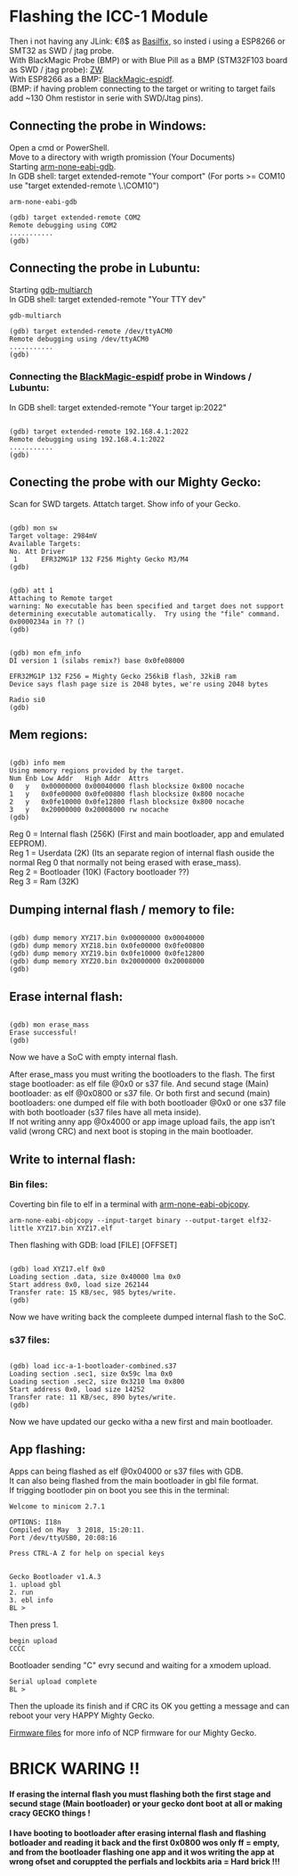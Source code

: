 # Flashing the ICC-1 Module  
  
Then i not having any JLink: €ß$ as [Basilfix](https://github.com/basilfx/TRADFRI-Hacking#pinout), so insted i using a ESP8266 or SMT32 as SWD / jtag probe.  
With BlackMagic Probe (BMP) or 
with  Blue Pill as a BMP (STM32F103 board as SWD / jtag probe): [ZW](https://github.com/zw/TRADFRI-Hacking/tree/master/hacks/L1527).  
With ESP8266 as a BMP: [BlackMagic-espidf](https://github.com/MattWestb/blackmagic-espidf).  
(BMP: if having problem connecting to the target or writing to target fails add ~130 Ohm restistor in serie with SWD/Jtag pins). 

## Connecting the probe in Windows:
Open a cmd or PowerShell.  
Move to a directory with wrigth promission (Your Documents)  
Starting [arm-none-eabi-gdb](https://developer.arm.com/tools-and-software/open-source-software/developer-tools/gnu-toolchain/gnu-rm/downloads).   
In GDB shell: target extended-remote "Your comport" (For ports >= COM10 use "target extended-remote \\.\COM10")  

```
arm-none-eabi-gdb
     
(gdb) target extended-remote COM2  
Remote debugging using COM2  
...........  
(gdb)  
```

## Connecting the probe in Lubuntu:

Starting [gdb-multiarch](https://packages.ubuntu.com/focal/gdb-multiarch)  
In GDB shell: target extended-remote "Your TTY dev"  
```
gdb-multiarch
    
(gdb) target extended-remote /dev/ttyACM0  
Remote debugging using /dev/ttyACM0  
...........  
(gdb)  
```

### Connecting the [BlackMagic-espidf](https://github.com/MattWestb/blackmagic-espidf) probe in Windows / Lubuntu:  
In GDB shell: target extended-remote "Your target ip:2022"
```
  
(gdb) target extended-remote 192.168.4.1:2022  
Remote debugging using 192.168.4.1:2022  
...........  
(gdb)  
```

## Conecting the probe with our Mighty Gecko:  
Scan for SWD targets. Attatch target. Show info of your Gecko. 
```
   
(gdb) mon sw
Target voltage: 2984mV
Available Targets:
No. Att Driver
 1      EFR32MG1P 132 F256 Mighty Gecko M3/M4
(gdb) 
  
  
(gdb) att 1
Attaching to Remote target
warning: No executable has been specified and target does not support
determining executable automatically.  Try using the "file" command.
0x0000234a in ?? ()
(gdb) 
  
  
(gdb) mon efm_info  
DI version 1 (silabs remix?) base 0x0fe08000  

EFR32MG1P 132 F256 = Mighty Gecko 256kiB flash, 32kiB ram  
Device says flash page size is 2048 bytes, we're using 2048 bytes  
  
Radio si0  
(gdb)  
```  

## Mem regions:
```
  
(gdb) info mem  
Using memory regions provided by the target.  
Num Enb Low Addr   High Addr  Attrs  
0   y   0x00000000 0x00040000 flash blocksize 0x800 nocache  
1   y   0x0fe00000 0x0fe00800 flash blocksize 0x800 nocache  
2   y   0x0fe10000 0x0fe12800 flash blocksize 0x800 nocache  
3   y   0x20000000 0x20008000 rw nocache  
(gdb)  
```

Reg 0 = Internal flash (256K) (First and main bootloader, app and emulated EEPROM).    
Reg 1 = Userdata (2K) (Its an separate region of internal flash ouside the normal Reg 0 that normally not being erased with erase_mass).  
Reg 2 = Bootloader (10K) (Factory bootloader ??)  
Reg 3 = Ram (32K)  


## Dumping internal flash / memory to file:
```
   
(gdb) dump memory XYZ17.bin 0x00000000 0x00040000   
(gdb) dump memory XYZ18.bin 0x0fe00000 0x0fe00800  
(gdb) dump memory XYZ19.bin 0x0fe10000 0x0fe12800  
(gdb) dump memory XYZ20.bin 0x20000000 0x20008000  
(gdb)  
 ```

## Erase internal flash:  
```
  
(gdb) mon erase_mass  
Erase successful!  
(gdb)  
```

Now we have a SoC with empty internal flash.  

After erase_mass you must writing the bootloaders to the flash. The first stage bootloader: as elf file @0x0 or s37 file. And secund stage (Main) bootloader: as elf @0x0800 or s37 file. Or both first and secund (main) bootloaders: one dumped elf file with both bootloader @0x0 or one s37 file with both bootloader (s37 files have all meta inside).  
If not writing anny app @0x4000 or app image upload fails, the app isn’t valid (wrong CRC) and next boot is stoping in the main bootloader.  
  
 
## Write to internal flash: 

### Bin files: 

Coverting bin file to elf in a terminal with [arm-none-eabi-objcopy](https://developer.arm.com/tools-and-software/open-source-software/developer-tools/gnu-toolchain/gnu-rm/downloads).
```
arm-none-eabi-objcopy --input-target binary --output-target elf32-little XYZ17.bin XYZ17.elf  
```
Then flashing with GDB: load [FILE] [OFFSET]  
```
  
(gdb) load XYZ17.elf 0x0    
Loading section .data, size 0x40000 lma 0x0
Start address 0x0, load size 262144
Transfer rate: 15 KB/sec, 985 bytes/write. 
(gdb)  
 ```
 
 Now we have writing back the compleete dumped internal flash to the SoC.  
 
 
### s37 files:  
  ```
    
(gdb) load icc-a-1-bootloader-combined.s37
Loading section .sec1, size 0x59c lma 0x0
Loading section .sec2, size 0x3210 lma 0x800
Start address 0x0, load size 14252
Transfer rate: 11 KB/sec, 890 bytes/write.  
(gdb)  
```

Now we have updated our gecko witha a new first and main bootloader.  

## App flashing:  

Apps can being flashed as elf @0x04000 or s37 files with GDB.  
It can also being flashed from the main bootloader in gbl file format.  
If trigging bootloder pin on boot you see this in the terminal:  
  ```
Welcome to minicom 2.7.1                                                               
                                                                                       
OPTIONS: I18n                                                                          
Compiled on May  3 2018, 15:20:11.                                                     
Port /dev/ttyUSB0, 20:08:16                                                            
                                                                                       
Press CTRL-A Z for help on special keys                                                
                                                                                       
                                                                                       
Gecko Bootloader v1.A.3                                                                
1. upload gbl                                                                          
2. run                                                                                 
3. ebl info                                                                            
BL >                           
  ```
Then press 1.  
```
begin upload                                                                            
CCCC  
```
Bootloader sending "C" evry secund and waiting for a xmodem upload.  
```
Serial upload complete  
BL >   
```
Then the uploade its finish and if CRC its OK you getting a message and can reboot your very HAPPY Mighty Gecko.  

[Firmware files](https://github.com/MattWestb/IKEA-TRADFRI-ICC-A-1-Module/tree/master/Firmware) for more info of NCP firmware for our Mighty Gecko.  

# BRICK WARING !!

#### If erasing the internal flash you must flashing both the first stage and secund stage (Main bootloader) or your gecko dont boot at all or making cracy GECKO things !
#### I have booting to bootloader after erasing internal flash and flashing botloader and reading it back and the first 0x0800 wos only ff = empty, and from the bootloader flashing one app and it wos writing the app at wrong ofset and coruppted the perfials and lockbits aria = Hard brick !!!

  

